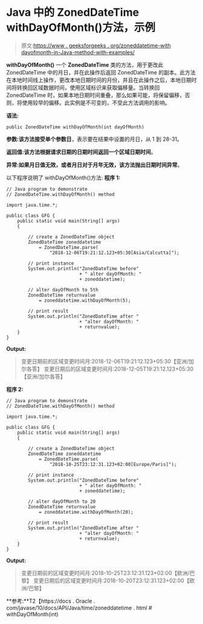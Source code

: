 # Java 中的 ZonedDateTime withDayOfMonth()方法，示例

> 原文:[https://www . geeksforgeeks . org/zoneddatetime-with dayofmonth-in-Java-method-with-examples/](https://www.geeksforgeeks.org/zoneddatetime-withdayofmonth-method-in-java-with-examples/)

**withDayOfMonth()** 一个 **ZonedDateTime** 类的方法，用于更改此 ZonedDateTime 中的月日，并在此操作后返回 ZonedDateTime 的副本。此方法在本地时间线上操作，更改本地日期时间的月份，并且在此操作之后，本地日期时间将转换回区域数据时间，使用区域标识来获取偏移量。当转换回 ZonedDateTime 时，如果本地日期时间重叠，那么如果可能，将保留偏移，否则，将使用较早的偏移。此实例是不可变的，不受此方法调用的影响。

**语法:**

```
public ZonedDateTime withDayOfMonth(int dayOfMonth)

```

**参数:**该方法接受单个参数**日**，表示要在结果中设置的月日，从 1 到 28-31。

**返回值:**该方法根据请求日期的日期时间返回一个**区域日期时间**。

**异常:**如果月日值无效，或者月日对于月年无效，该方法抛出**日期时间异常**。

以下程序说明了 withDayOfMonth()方法:
**程序 1:**

```
// Java program to demonstrate
// ZonedDateTime.withDayOfMonth() method

import java.time.*;

public class GFG {
    public static void main(String[] args)
    {

        // create a ZonedDateTime object
        ZonedDateTime zoneddatetime
            = ZonedDateTime.parse(
                "2018-12-06T19:21:12.123+05:30[Asia/Calcutta]");

        // print instance
        System.out.println("ZonedDateTime before"
                           + " alter dayOfMonth: "
                           + zoneddatetime);

        // alter dayOfMonth to 5th
        ZonedDateTime returnvalue
            = zoneddatetime.withDayOfMonth(5);

        // print result
        System.out.println("ZonedDateTime after "
                           + "alter dayOfMonth: "
                           + returnvalue);
    }
}
```

**Output:**

> 变更日期前的区域变更时间月:2018-12-06T19:21:12.123+05:30【亚洲/加尔各答】
> 变更日期后的区域变更时间月:2018-12-05T19:21:12.123+05:30【亚洲/加尔各答】

**程序 2:**

```
// Java program to demonstrate
// ZonedDateTime.withDayOfMonth() method

import java.time.*;

public class GFG {
    public static void main(String[] args)
    {

        // create a ZonedDateTime object
        ZonedDateTime zoneddatetime
            = ZonedDateTime.parse(
                "2018-10-25T23:12:31.123+02:00[Europe/Paris]");

        // print instance
        System.out.println("ZonedDateTime before"
                           + " alter dayOfMonth: "
                           + zoneddatetime);

        // alter dayOfMonth to 20
        ZonedDateTime returnvalue
            = zoneddatetime.withDayOfMonth(20);

        // print result
        System.out.println("ZonedDateTime after "
                           + "alter dayOfMonth: "
                           + returnvalue);
    }
}
```

**Output:**

> 变更日期前的区域变更时间月:2018-10-25T23:12:31.123+02:00【欧洲/巴黎】
> 变更日期后的区域变更时间月:2018-10-20T23:12:31.123+02:00【欧洲/巴黎】

**参考:**T2【https://docs . Oracle . com/javase/10/docs/API/Java/time/zoneddatetime . html # withDayOfMonth(int)
